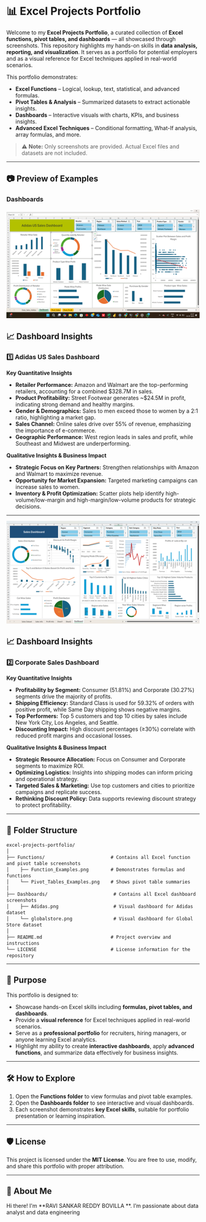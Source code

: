 # 📊 Excel Projects Portfolio

Welcome to my **Excel Projects Portfolio**, a curated collection of **Excel functions, pivot tables, and dashboards** — all showcased through screenshots. This repository highlights my hands-on skills in **data analysis, reporting, and visualization**. It serves as a portfolio for potential employers and as a visual reference for Excel techniques applied in real-world scenarios.  

This portfolio demonstrates:  
- **Excel Functions** – Logical, lookup, text, statistical, and advanced formulas.  
- **Pivot Tables & Analysis** – Summarized datasets to extract actionable insights.  
- **Dashboards** – Interactive visuals with charts, KPIs, and business insights.  
- **Advanced Excel Techniques** – Conditional formatting, What-If analysis, array formulas, and more.

> ⚠️ **Note:** Only screenshots are provided. Actual Excel files and datasets are not included.

---

## 📷 Preview of Examples

### Dashboards
![Adidas Dashboard](dashboard/Adidas.png)  
## 📈 Dashboard Insights

### 1️⃣ Adidas US Sales Dashboard

**Key Quantitative Insights**
- **Retailer Performance:** Amazon and Walmart are the top-performing retailers, accounting for a combined $328.7M in sales.  
- **Product Profitability:** Street Footwear generates ~$24.5M in profit, indicating strong demand and healthy margins.  
- **Gender & Demographics:** Sales to men exceed those to women by a 2:1 ratio, highlighting a market gap.  
- **Sales Channel:** Online sales drive over 55% of revenue, emphasizing the importance of e-commerce.  
- **Geographic Performance:** West region leads in sales and profit, while Southeast and Midwest are underperforming.

**Qualitative Insights & Business Impact**
- **Strategic Focus on Key Partners:** Strengthen relationships with Amazon and Walmart to maximize revenue.  
- **Opportunity for Market Expansion:** Targeted marketing campaigns can increase sales to women.  
- **Inventory & Profit Optimization:** Scatter plots help identify high-volume/low-margin and high-margin/low-volume products for strategic decisions.

---

![Global Store Dashboard](dashboard/globalstore.png)
## 📈 Dashboard Insights


### 2️⃣ Corporate Sales Dashboard

**Key Quantitative Insights**
- **Profitability by Segment:** Consumer (51.81%) and Corporate (30.27%) segments drive the majority of profits.  
- **Shipping Efficiency:** Standard Class is used for 59.32% of orders with positive profit, while Same Day shipping shows negative margins.  
- **Top Performers:** Top 5 customers and top 10 cities by sales include New York City, Los Angeles, and Seattle.  
- **Discounting Impact:** High discount percentages (≥30%) correlate with reduced profit margins and occasional losses.

**Qualitative Insights & Business Impact**
- **Strategic Resource Allocation:** Focus on Consumer and Corporate segments to maximize ROI.  
- **Optimizing Logistics:** Insights into shipping modes can inform pricing and operational strategy.  
- **Targeted Sales & Marketing:** Use top customers and cities to prioritize campaigns and replicate success.  
- **Rethinking Discount Policy:** Data supports reviewing discount strategy to protect profitability.


---

## 📂 Folder Structure

```plaintext
excel-projects-portfolio/
│
├── Functions/                        # Contains all Excel function and pivot table screenshots
│    ├── Function_Examples.png        # Demonstrates formulas and functions
│    └── Pivot_Tables_Examples.png    # Shows pivot table summaries
│
├── Dashboards/                        # Contains all Excel dashboard screenshots
│    ├── Adidas.png                    # Visual dashboard for Adidas dataset
│    └── globalstore.png               # Visual dashboard for Global Store dataset
│
├── README.md                         # Project overview and instructions
└── LICENSE                           # License information for the repository

```
---


## 🎯 Purpose

This portfolio is designed to:

- Showcase hands-on Excel skills including **formulas, pivot tables, and dashboards**.  
- Provide a **visual reference** for Excel techniques applied in real-world scenarios.  
- Serve as a **professional portfolio** for recruiters, hiring managers, or anyone learning Excel analytics.  
- Highlight my ability to create **interactive dashboards**, apply **advanced functions**, and summarize data effectively for business insights.

---

## 🛠️ How to Explore

1. Open the **Functions folder** to view formulas and pivot table examples.  
2. Open the **Dashboards folder** to see interactive and visual dashboards.  
3. Each screenshot demonstrates **key Excel skills**, suitable for portfolio presentation or learning inspiration.

---

## 🛡️ License

This project is licensed under the **MIT License**. You are free to use, modify, and share this portfolio with proper attribution.

---

## 🌟 About Me


Hi there! I'm **RAVI SANKAR REDDY BOVILLA **. I’m  passionate about data analyst and data engineering
